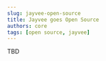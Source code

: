 ```yaml
---
slug: jayvee-open-source
title: Jayvee goes Open Source
authors: core
tags: [open source, jayvee]
---
```


TBD